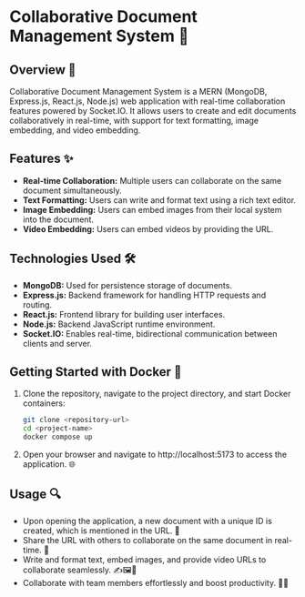 # Collaborative Document Management System 📝

## Overview 🌟
Collaborative Document Management System is a MERN (MongoDB, Express.js, React.js, Node.js) web application with real-time collaboration features powered by Socket.IO. It allows users to create and edit documents collaboratively in real-time, with support for text formatting, image embedding, and video embedding.

## Features ✨
- **Real-time Collaboration:** Multiple users can collaborate on the same document simultaneously.
- **Text Formatting:** Users can write and format text using a rich text editor.
- **Image Embedding:** Users can embed images from their local system into the document.
- **Video Embedding:** Users can embed videos by providing the URL.

## Technologies Used 🛠️
- **MongoDB:** Used for persistence storage of documents.
- **Express.js:** Backend framework for handling HTTP requests and routing.
- **React.js:** Frontend library for building user interfaces.
- **Node.js:** Backend JavaScript runtime environment.
- **Socket.IO:** Enables real-time, bidirectional communication between clients and server.


## Getting Started with Docker 🚀
1. Clone the repository, navigate to the project directory, and start Docker containers:
   ```bash
   git clone <repository-url>
   cd <project-name> 
   docker compose up

2. Open your browser and navigate to http://localhost:5173 to access the application. 🌐

## Usage 🔍
- Upon opening the application, a new document with a unique ID is created, which is mentioned in the URL. 🔖
- Share the URL with others to collaborate on the same document in real-time. 🔄
- Write and format text, embed images, and provide video URLs to collaborate seamlessly. ✍️🖼️🎥
- Collaborate with team members effortlessly and boost productivity. 🤝💼
